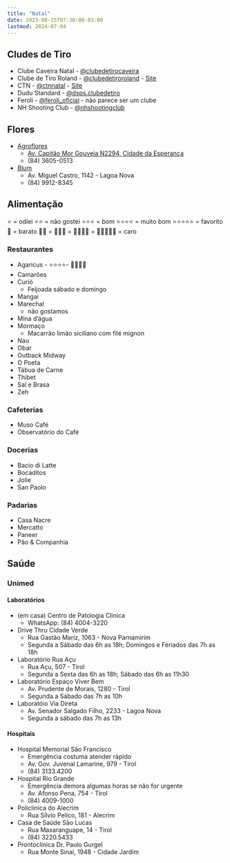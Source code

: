```yaml
---
title: "Natal"
date: 2023-08-15T07:30:00-03:00
lastmod: 2024-07-04
---
```


## Cludes de Tiro
- Clube Caveira Natal - [@clubedetirocaveira](https://www.instagram.com/clubedetirocaveira/)
- Clube de Tiro Roland - [@clubedetiroroland](https://www.instagram.com/clubedetiroroland/) - [Site](https://clubedetiroroland.com.br/)
- CTN - [@ctnnatal](https://www.instagram.com/ctnnatal/) - [Site](https://ctnnatal.com.br/)
- Dudu Standard - [@dsps.clubedetiro](https://www.instagram.com/dsps.clubedetiro/)
- Feroli - [@feroli_oficial](https://www.instagram.com/feroli_oficial/) - não parece ser um clube
- NH Shooting Club - [@nhshootingclub](https://www.instagram.com/nhshootingclub/)

## Flores
- [Agroflores](https://www.agroflores.com.br/)
	- [Av. Capitão Mor Gouveia N2294, Cidade da Esperança](https://maps.app.goo.gl/heA3XoeLj5dDHAJJ6)
	- (84) 3605-0513
- [Blum](https://universoblum.com/)
	- Av. Miguel Castro, 1142 - Lagoa Nova
	- (84) 9912-8345

## Alimentação 
⭐️ = odiei
⭐️⭐️ = não gostei
⭐️⭐️⭐️ = bom 
⭐️⭐️⭐️⭐️ = muito bom
⭐️⭐️⭐️⭐️⭐️ = favorito
💸 = barato
💸💸 = 
💸💸💸 = 
💸💸💸💸 =
💸💸💸💸💸 = caro
### Restaurantes
- Agaricus - ⭐️⭐️⭐️⭐️- 💸💸💸💸
- Camarões
- Curió
	- Feijoada sábado e domingo
- Mangai
- Marechal
	- não gostamos
- Mina d’água
- Mormaço
	- Macarrão limão siciliano com filé mignon
- Nau
- Obar
- Outback Midway
- O Poeta
- Tábua de Carne
- Thibet
- Sal e Brasa
- Zeh

### Cafeterias
- Muso Café
- Observatório do Café

### Docerias
- Bacio di Latte
- Bocaditos
- Jolie
- San Paolo

### Padarias
- Casa Nacre
- Mercatto
- Paneer
- Pão & Companhia

## Saúde
### Unimed
#### Laboratórios
- (em casa) Centro de Patologia Clinica
    - WhatsApp: (84) 4004-3220
- Drive Thru Cidade Verde
	- Rua Gastão Mariz, 1063 - Nova Parnamirim
	- Segunda a Sábado das 6h as 18h; Domingos e Feriados das 7h as 18h
- Laboratório Rua Açu
	- Rua Açu, 507 - Tirol
	- Segunda a Sexta das 6h as 18h; Sábado das 6h as 11h30
- Laboratório Espaço Viver Bem
	- Av. Prudente de Morais, 1280 - Tirol
	- Segunda a Sábado das 7h as 10h
- Laboratóio Via Direta
	- Av. Senador Salgado Filho, 2233 - Lagoa Nova
	- Segunda a sábado das 7h as 13h
#### Hospitais
- Hospital Memorial São Francisco
	- Emergência costuma atender rápido
	- Av. Gov. Juvenal Lamarine, 979 - Tirol
	- (84) 3133.4200
- Hospital Rio Grande
	- Emergência demora algumas horas se não for urgente
	- Av. Afonso Pena, 754 - Tirol
	- (84) 4009-1000
- Policlinica do Alecrim
	- Rua Sílvio Pelico, 181 - Alecrim
- Casa de Saúde São Lucas
	- Rua Maxaranguape, 14 - Tirol
	- (84) 3220.5433
- Prontoclínica Dr. Paulo Gurgel
	- Rua Monte Sinai, 1948 - Cidade Jardim